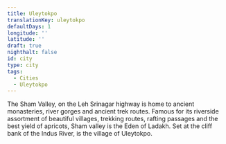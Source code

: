 ```yaml
---
title: Uleytokpo
translationKey: uleytokpo
defaultDays: 1
longitude: ''
latitude: ''
draft: true
nighthalt: false
id: city
type: city
tags:
  - Cities
  - Uleytokpo
---
```

The Sham Valley, on the Leh Srinagar highway is home to ancient monasteries, river gorges and ancient trek routes. Famous for its riverside assortment of beautiful villages, trekking routes, rafting passages and the best yield of apricots, Sham valley is the Eden of Ladakh. Set at the cliff bank of the Indus River, is the village of Uleytokpo. 